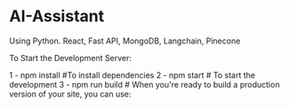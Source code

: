# AI-Assistant

Using Python. React, Fast API, MongoDB, Langchain, Pinecone

To Start the Development Server:

1 - npm install #To install dependencies
2 - npm start # To start the development
3 - npm run build # When you're ready to build a production version of your site, you can use:
